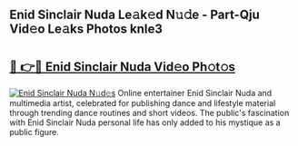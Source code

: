 ## Enid Sinclair Nuda Le𝚊k𝚎d N𝚞𝚍e - Part-Qju Vid𝚎o Le𝚊ks Photos knIe3

# <h2><a href="http://fbfek8o.evod.top/?m=Enid+Sinclair+Nuda">🔗 👉🔴 Enid Sinclair Nuda Vid𝚎o Ph𝚘t𝚘s</a></h2>

[![Enid Sinclair Nuda N𝚞d𝚎s](https://i.imgur.com/8V9OHl7.gif)](http://fbfek8o.evod.top/?m=Enid+Sinclair+Nuda)
Online entertainer Enid Sinclair Nuda and multimedia artist, celebrated for publishing dance and lifestyle material through trending dance routines and short videos. The public's fascination with Enid Sinclair Nuda personal life has only added to his mystique as a public figure. 
